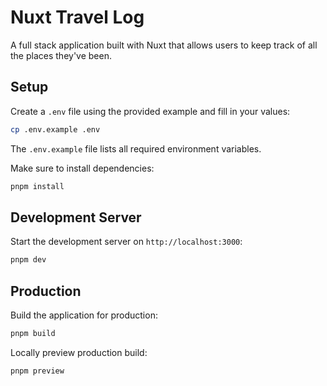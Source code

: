 # Nuxt Travel Log

A full stack application built with Nuxt that allows users to keep track of all the places they've been.

## Setup

Create a `.env` file using the provided example and fill in your values:

```sh
cp .env.example .env
```

The `.env.example` file lists all required environment variables.

Make sure to install dependencies:

```bash
pnpm install
```

## Development Server

Start the development server on `http://localhost:3000`:

```bash
pnpm dev
```

## Production

Build the application for production:

```bash
pnpm build
```

Locally preview production build:

```bash
pnpm preview
```
